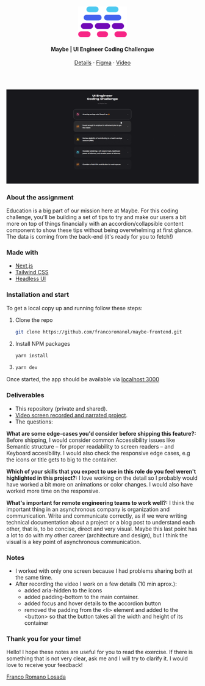 <!-- REPO TITLE -->
<br />
<p align="center">
  <img src="readme/logo.png" alt="Logo" height="80">

  <h4 align="center">Maybe | UI Engineer Coding Challengue</h4>
  <p align="center">
    <a href="https://company.maybe.co/UI-Engineer-Coding-Challenge-948982a2df7d40b7b4e15738448be529">Details</a>
    ·
    <a href="https://www.figma.com/file/tnG8TpHOYgyXSedzCxFCLs/Frontend-Coding-Challenge?node-id=0%3A1">Figma</a>
    ·
    <a href="https://www.loom.com/share/f37889ae9e024bcfaf9dcfbeffddfd09">Video</a>
  </p>
</p>

<br />
<br />


![product-screenshot]
<!-- ABOUT THE PROJECT -->
### About the assignment
Education is a big part of our mission here at Maybe. For this coding challenge, you'll be building a set of tips to try and make our users a bit more on top of things financially with an accordion/collapsible content component to show these tips without being overwhelming at first glance. The data is coming from the back-end (it's ready for you to fetch!)


### Made with
* [Next.js](https://nextjs.org/)
* [Tailwind CSS](https://tailwindcss.com/)
* [Headless UI](https://headlessui.dev/)


### Installation and start
To get a local copy up and running follow these steps:

1. Clone the repo
   ```sh
   git clone https://github.com/francoromanol/maybe-frontend.git
   ```
2. Install NPM packages
   ```sh
   yarn install
   ```
3. 
    ```sh
    yarn dev
    ```

Once started, the app should be available via [localhost:3000](http://localhost:3000)


### Deliverables
* This repository (private and shared).
* [Video screen recorded and narrated project](https://www.loom.com/share/f37889ae9e024bcfaf9dcfbeffddfd09).
* The questions:

**What are some edge-cases you'd consider before shipping this feature?:**
Before shipping, I would consider common Accessibility issues like Semantic structure – for proper readability to screen readers – and Keyboard accesibility. I would also check the responsive edge cases, e.g the icons or title gets to big to the container.

**Which of your skills that you expect to use in this role do you feel weren't highlighted in this project?:**
I love working on the detail so I probably would have worked a bit more on animations or color changes. I would also have worked more time on the responsive.

**What's important for remote engineering teams to work well?:**
I think the important thing in an asynchronous company is organization and communication. Write and communicate correctly, as if we were writing technical documentation about a project or a blog post to understand each other, that is, to be concise, direct and very visual.
Maybe this last point has a lot to do with my other career (architecture and design), but I think the visual is a key point of asynchronous communication.


### Notes
* I worked with only one screen because I had problems sharing both at the same time.
* After recording the video I work on a few details (10 min aprox.):
  * added aria-hidden to the icons
  * added padding-bottom to the main container.
  * added focus and hover details to the accordion button
  * removed the padding from the \<li> element and added to the \<button> so that the button takes all the width and height of its container 


### Thank you for your time!
Hello! I hope these notes are useful for you to read the exercise. If there is something that is not very clear, ask me and I will try to clarify it. I would love to receive your feedback!

[Franco Romano Losada](mailto:francoromano1994@gmail.com)

<!-- MARKDOWN LINKS & IMAGES -->
<!-- https://www.markdownguide.org/basic-syntax/#reference-style-links -->
[product-screenshot]: readme/recording.gif
